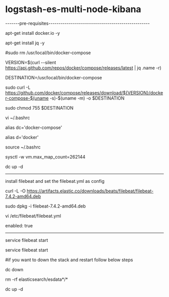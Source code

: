 # logstash-es-multi-node-kibana

-------pre-requisites--------------------------------------------------

apt-get install docker.io -y 

apt-get install jq -y 

#sudo rm /usr/local/bin/docker-compose

VERSION=$(curl --silent https://api.github.com/repos/docker/compose/releases/latest | jq .name -r)

DESTINATION=/usr/local/bin/docker-compose

sudo curl -L https://github.com/docker/compose/releases/download/${VERSION}/docker-compose-$(uname -s)-$(uname -m) -o $DESTINATION

sudo chmod 755 $DESTINATION


vi ~/.bashrc

alias dc='docker-compose'

alias d='docker'

source ~/.bashrc


sysctl -w vm.max_map_count=262144


dc up -d 

--------------

install filebeat and set the filebeat.yml as config


curl -L -O https://artifacts.elastic.co/downloads/beats/filebeat/filebeat-7.4.2-amd64.deb


sudo dpkg -i filebeat-7.4.2-amd64.deb


vi /etc/filebeat/filebeat.yml 

enabled: true 

--------------

service filebeat start

service filebeat start

#if you want to down the stack and restart follow below steps

dc down 

rm -rf elasticsearch/esdata*/*

dc up -d 
